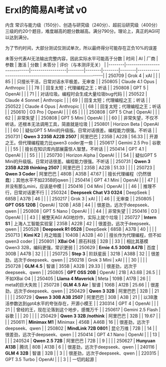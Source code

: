 # Erxl的简易AI考试 v0
内含 常识与能力级（150分）、创造与研究级（240分）、超前沿研究级（400分） 三级的约20个题目，难度越高的题分数越高。满分790分。理论上，真正的AGI可以达到满分。

为了节约时间，大部分测试仅测试单次，所以最终得分可能存在正负10%的误差

未答分代表AI无法输出完整内容，因此实际水平可能高于分数
| 时间   | AI                          | 厂商             | 参数   | 激活   | 分数   | 未答分 | 评价（与本测评无关）                                       | 
|--------|-----------------------------|------------------|--------|--------|--------|--------|------------------------------------------------------------| 
| 250709 | Grok 4                      | xAI              |        |        | 85     |        | 只擅长干活，日常对话水平极差。无审查                       | 
| 250805 | Claude 4.1 Opus             | Anthropic        |        |        | 78     |        | 回复太短；代理编程之王；听话                               | 
| 250808 | GPT 5                       | OpenAI           |        |        | 71     |        | 对话垃圾。编程时会生成大量垃圾bug代码                      |
| 250522 | Claude 4 Sonnet             | Anthropic        |        |        | 69     |        | 回复太短；代理编程之王；听话                               | 
| 250522 | Claude 4 Opus               | Anthropic        |        |        | 68     |        | 回复太短；代理编程之王；听话                               | 
| 250610 | O3 Pro                      | OpenAI           |        |        | 65     |        |                                                            | 
| 250808 | GPT 5 Chat                  | OpenAI           |        |        | 62     |        | 非常失望                                                   |
| 250808 | GPT 5 Mini                  | OpenAI           |        |        | 60     |        | 非常失望，不仅不听话，还根本无法调用工具，简直就是垃圾     |
| 250801 | Horizon Beta                | OpenAI           |        |        | 60     |        | 疑似GPT 5 Mini的升级版。日常对话很差。编程能力很强。不听话 | 
| 250731 | **Qwen 3 235B A22B 2507**   | 阿里巴巴         | 235B   | A22B   | 56.33  |        | 开源之王。但代理编程能力比qwen3 coder差一些                | 
| 250617 | Gemini 2.5 Pro              | 谷歌             |        |        | 55     |        | 擅长在知识库内部展露惊人智慧，不听话                       | 
| 250414 | GPT 4.1                     | OpenAI           |        |        | 55     |        |                                                            | 
| 250730 | Horizon Alpha               | OpenAI           |        |        | 54     |        | 疑似GPT 5 Mini的升级版。日常对话很差。编程能力很强。不听话 | 
| 250731 | **Qwen 3 235B A22B thinking 2507** | 阿里巴巴  | 235B   | A22B   | 51.33  |        |                                                            | 
| 250723 | **Qwen 3 Coder**            | 阿里巴巴         | 480B   | A35B   | 47.67  |        | 擅长代理编程（仍然很蠢）；其他水平不如235B的qwen           | 
| 250414 | GPT 4.1 Mini                | OpenAI           |        |        | 47     |        | 并没有那么mini，应该是中模                                 | 
| 250416 | O4 Mini                     | OpenAI           |        |        | 46     |        | 推理不行，日常对话更不行                                   | 
| 250324 | **Deepseek Chat V3 0324**   | DeepSeek         | 685B   | A37B   | 46     |        |                                                            | 
| 250217 | Grok 3                      | xAI              |        |        | 46     |        | 无审查                                                     | 
| 250805 | **GPT OSS 120B**            | OpenAI           | 120B   | A5B    | 44     |        | 很差劲，远次于deepseek、qwen                               | 
| 250808 | GPT 5 Nano                  | OpenAI           |        |        | 44     |        | 非常失望                                                   |
| 250416 | O3                          | OpenAI           |        |        | 43     |        | 被整天AGI AGI地炒作，实际上就个垃圾                        | 
| 250727 | **Intern S1**               | 上海人工智能实验室 | 235B | A22B   | 42     |        | 很差劲，远次于deepseek、qwen                               | 
| 250528 | **Deepseek R1 0528**        | DeepSeek         | 685B   | A37B   | 40     |        |                                                            | 
| 250713 | **Kimi K2**                 | 月之暗面         | 1040B  | A32B   | 40     |        | 擅长作为代理编程，但不如qwen3 coder                        | 
| 250801 | **XBai O4**                 | 原石科技         | 32B    |        | 33     |        | 相比其基模Qwen3 32B，编码更强，常识更弱                    | 
| 250629 | **Ernie 4.5 300B A47B**     | 百度             | 300B   | A47B   | 32     |        |                                                            | 
| 250725 | **Step 3**                  | 阶跃星辰         | 321B   | A38B   | 32     |        | 很差劲，远次于deepseek、qwen                               | 
| 250218 | Grok 3 Mini                 | xAI              |        |        | 30     |        |                                                            | 
| 250728 | **GLM 4.5**                 | 智谱             | 355B   | A32B   | 29.33  |        | 很差劲，远次于deepseek、qwen                               | 
| 250805 | **GPT OSS 20B**             | OpenAI           | 21B    | A3.6B  | 26.5   |        | 不如XBai O4                                                | 
| 250405 | **Llama 4 Maverick**        | Meta             | 109B   | A17B   | 26     |        | meta的巨大失败                                             | 
| 250728 | **GLM 4.5 Air**             | 智谱             | 106B   | A12B   | 25.66  |        | 很差劲，远次于deepseek、qwen                               | 
| 250429 | **Qwen 3 32B**              | 阿里巴巴         | 32B    |        | 21     |        |                                                            | 
| 250729 | **Qwen 3 30B A3B 2507**     | 阿里巴巴         | 30B    | A3B    | 21     |        | 以3B激活参数达到gpt4水平的夸张存在，开源小模王             | 
| 230314 | GPT 4                       | OpenAI           |        |        | 21     |        | 曾经的王，现在沦落到这个地步，感慨万千                     | 
| 250617 | Gemini 2.5 Flash            | 谷歌             |        |        | 20     |        |                                                            | 
| 250429 | **Qwen 3 32B /nothink**     | 阿里巴巴         | 32B    |        | 19.67  |        |                                                            | 
| 250611 | **Minimax M1**              | Minimax          | 456B   | A46B   | 16     |        | 很差劲，远次于deepseek、qwen                               | 
| 250802 | **MindLink 72B 0801**       | 昆仑万维         | 72B    |        | 14     |        | 很差劲，远次于deepseek、qwen                               | 
| 250414 | GPT 4.1 Nano                | OpenAI           |        |        | 13     |        |                                                            | 
| 240524 | **Qwen 2.5 72B**            | 阿里巴巴         | 72B    |        | 9      |        |                                                            | 
| 250627 | **Hunyuan A13B**            | 腾讯             | 80B    | A13B   | 6      |        | 很差劲，远次于deepseek、qwen                               | 
| 240116 | **GLM 4 32B**               | 智谱             | 32B    |        | 3      |        | 很差劲，远次于deepseek、qwen                               | 
| 220315 | GPT 3.5 Turbo               | OpenAI           |        |        | 3      |        | 一切的起源                                                 |


